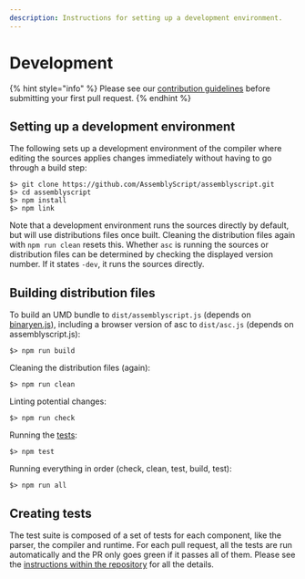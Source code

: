 ```yaml
---
description: Instructions for setting up a development environment.
---
```


# Development

{% hint style="info" %}
Please see our [contribution guidelines](https://github.com/AssemblyScript/assemblyscript/blob/master/CONTRIBUTING.md) before submitting your first pull request.
{% endhint %}

## Setting up a development environment

The following sets up a development environment of the compiler where editing the sources applies changes immediately without having to go through a build step:

```text
$> git clone https://github.com/AssemblyScript/assemblyscript.git
$> cd assemblyscript
$> npm install
$> npm link
```

Note that a development environment runs the sources directly by default, but will use distributions files once built. Cleaning the distribution files again with `npm run clean` resets this. Whether `asc` is running the sources or distribution files can be determined by checking the displayed version number. If it states `-dev`, it runs the sources directly.

## Building distribution files

To build an UMD bundle to `dist/assemblyscript.js` \(depends on [binaryen.js](https://github.com/AssemblyScript/binaryen.js)\), including a browser version of asc to `dist/asc.js` \(depends on assemblyscript.js\):

```text
$> npm run build
```

Cleaning the distribution files \(again\):

```text
$> npm run clean
```

Linting potential changes:

```text
$> npm run check
```

 Running the [tests](https://github.com/AssemblyScript/assemblyscript/blob/master/tests):

```text
$> npm test
```

Running everything in order \(check, clean, test, build, test\):

```text
$> npm run all
```

## Creating tests

The test suite is composed of a set of tests for each component, like the parser, the compiler and runtime. For each pull request, all the tests are run automatically and the PR only goes green if it passes all of them. Please see the [instructions within the repository](https://github.com/AssemblyScript/assemblyscript/tree/master/tests) for all the details.



